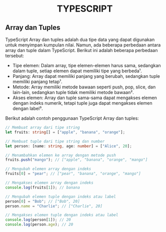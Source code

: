 <div align="center">
  
# TYPESCRIPT

</div>

## Array dan Tuples

TypeScript Array dan tuples adalah dua tipe data yang dapat digunakan untuk menyimpan kumpulan nilai. Namun, ada beberapa perbedaan antara array dan tuple dalam TypeScript. Berikut ini adalah beberapa perbedaan tersebut:

- Tipe elemen: Dalam array, tipe elemen-elemen harus sama, sedangkan dalam tuple, setiap elemen dapat memiliki tipe yang berbeda¹.
- Panjang: Array dapat memiliki panjang yang berubah, sedangkan tuple memiliki panjang tetap¹.
- Metode: Array memiliki metode bawaan seperti push, pop, slice, dan lain-lain, sedangkan tuple tidak memiliki metode bawaan².
- Akses elemen: Array dan tuple sama-sama dapat mengakses elemen dengan indeks numerik, tetapi tuple juga dapat mengakses elemen dengan label³.

Berikut adalah contoh penggunaan TypeScript Array dan tuples:

```ts
// Membuat array dari tipe string
let fruits: string[] = ["apple", "banana", "orange"];

// Membuat tuple dari tipe string dan number
let person: [name: string, age: number] = ["Alice", 20];

// Menambahkan elemen ke array dengan metode push
fruits.push("mango"); // ["apple", "banana", "orange", "mango"]

// Mengubah elemen array dengan indeks
fruits[0] = "pear"; // ["pear", "banana", "orange", "mango"]

// Mengakses elemen array dengan indeks
console.log(fruits[1]); // banana

// Mengubah elemen tuple dengan indeks atau label
person[0] = "Bob"; // ["Bob", 20]
person.name = "Charlie"; // ["Charlie", 20]

// Mengakses elemen tuple dengan indeks atau label
console.log(person[1]); // 20
console.log(person.age); // 20
```
